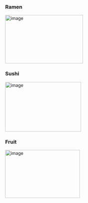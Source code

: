 ### Ramen

<img width="250" height="156" alt="image" src="https://github.com/user-attachments/assets/e72c5984-d390-4c93-b492-8261f474fad2" />

### Sushi

<img width="244" height="160" alt="image" src="https://github.com/user-attachments/assets/10a2372d-b80f-43de-8338-a0ce6e1a83ca" />

### Fruit

<img width="240" height="155" alt="image" src="https://github.com/user-attachments/assets/90e751a8-e595-45e1-86cf-d9d1f96ea30b" />
